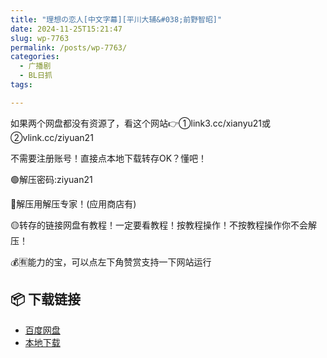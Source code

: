 ```yaml
---
title: "理想の恋人[中文字幕][平川大辅&#038;前野智昭]"
date: 2024-11-25T15:21:47
slug: wp-7763
permalink: /posts/wp-7763/
categories:
  - 广播剧
  - BL日抓
tags:

---
```


如果两个网盘都没有资源了，看这个网站👉①link3.cc/xianyu21或②vlink.cc/ziyuan21

不需要注册账号！直接点本地下载转存OK？懂吧！

🟢解压密码:ziyuan21

🔵解压用解压专家！(应用商店有)

🟡转存的链接网盘有教程！一定要看教程！按教程操作！不按教程操作你不会解压！

💰🈶能力的宝，可以点左下角赞赏支持一下网站运行

## 📦 下载链接
- [百度网盘](https://blziyuan21.com/pay-download/7763?key=7cca04fb2e&down_id=0)
- [本地下载](https://blziyuan21.com/pay-download/7763?key=7cca04fb2e&down_id=1)

